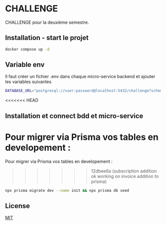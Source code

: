 # CHALLENGE

CHALLENGE pour la deuxième semestre.

## Installation - start le projet

```bash
docker compose up -d
```

## Variable env

Il faut créer un fichier .env dans chaque micro-service backend et ajouter les variables suivantes

```bash
DATABASE_URL="postgresql://user:password@localhost:5432/challenge?schema=public"
```
<<<<<<< HEAD
## Installation et connect bdd et micro-service
Pour migrer via Prisma vos tables en developement : 
=======

Pour migrer via Prisma vos tables en developement :
>>>>>>> 12dbee6a (subscription addition ok working on invoice addition to prisma)

```bash
npx prisma migrate dev --name init && npx prisma db seed

```

## License

[MIT](https://choosealicense.com/licenses/mit/)
